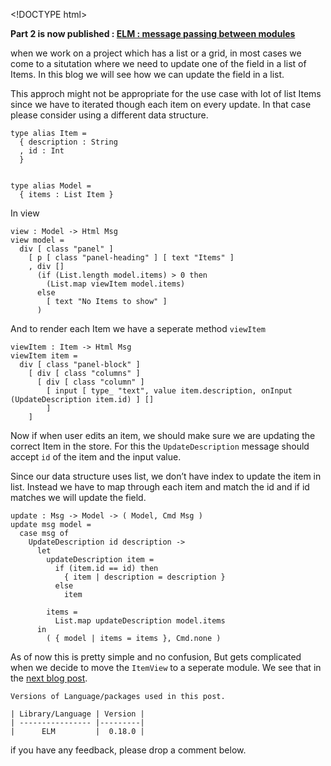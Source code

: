 &lt;!DOCTYPE html&gt;

**Part 2 is now published : [ELM : message passing between modules](/2018/05/elm-message-passing-between-modules.html)**

when we work on a project which has a list or a grid, in most cases we come to a situtation where we need to update one of the field in a list of Items. In this blog we will see how we can update the field in a list.

This approch might not be appropriate for the use case with lot of list Items since we have to iterated though each item on every update. In that case please consider using a different data structure.

    type alias Item =
      { description : String
      , id : Int
      }


    type alias Model =
      { items : List Item }

In view

    view : Model -> Html Msg
    view model =
      div [ class "panel" ]
        [ p [ class "panel-heading" ] [ text "Items" ]
        , div []
          (if (List.length model.items) > 0 then
            (List.map viewItem model.items)
          else
            [ text "No Items to show" ]
          )

And to render each Item we have a seperate method `viewItem`

    viewItem : Item -> Html Msg
    viewItem item =
      div [ class "panel-block" ]
        [ div [ class "columns" ]
          [ div [ class "column" ]
            [ input [ type_ "text", value item.description, onInput (UpdateDescription item.id) ] []
            ]
        ]

Now if when user edits an item, we should make sure we are updating the correct Item in the store. For this the `UpdateDescription` message should accept `id` of the item and the input value.

Since our data structure uses list, we don’t have index to update the item in list. Instead we have to map through each item and match the id and if id matches we will update the field.

    update : Msg -> Model -> ( Model, Cmd Msg )
    update msg model =
      case msg of
        UpdateDescription id description ->
          let
            updateDescription item =
              if (item.id == id) then
                { item | description = description }
              else
                item

            items =
              List.map updateDescription model.items
          in
            ( { model | items = items }, Cmd.none )

As of now this is pretty simple and no confusion, But gets complicated when we decide to move the `ItemView` to a seperate module. We see that in the [next blog post](/2018/05/elm-message-passing-between-modules.html).

    Versions of Language/packages used in this post.

    | Library/Language | Version |
    | ---------------- |---------|
    |      ELM         |  0.18.0 |

if you have any feedback, please drop a comment below.
